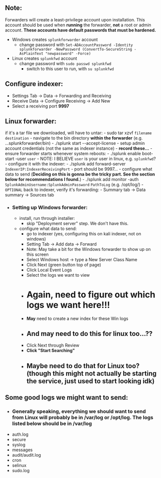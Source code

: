 ## Note:
Forwarders will create a least-privilege account upon installation. This account should be used when **running** the forwarder, **not** a root or admin account. **These accounts have default passwords that must be hardened.**
- Windows creates `splunkforwarder` account
	- change password with `Set-ADAccountPassword -Identity splunkforwarder -NewPassword (ConvertTo-SecureString -AsPlainText "newpassword" -Force)`
- Linux creates `splunkfwd` account
	- change password with `sudo passwd splunkfwd`
		- switch to this user to run, with `su splunkfwd`

## Configure indexer:
- Settings Tab -> Data -> Forwarding and Receiving
- Receive Data -> Configure Receiving -> Add New
- Select a receiving port **9997**

## Linux forwarder:
if it's a tar file we downloaded, will have to untar:
		- sudo tar xzvf `filename` `destination`
	- navigate to the bin directory **within the forwarder** (e.g. ...splunkforwarder/bin)
	- ./splunk start --accept-license
	- setup admin account credentials (not the same as indexer instance)
		- **record these...**
	- ensure forwarder starts whenever system reboots:
		- ./splunk enable boot-start -user `user`
			- NOTE: I BELIEVE `user` is your user in linux, e.g. `splunkfwd`?
	- configure it with the indexer:
		- ./splunk add forward-server `IndexerIP:IndexerReceivingPort`
			- port should be 9997...
	- configure what data to send (**Deciding on this is gonna be the tricky part. See the section below for recommendations I found.**)
		- ./splunk add monitor -auth `SplunkAdminUsername:SplunkAdminPassword` `PathToLog` (e.g. /opt/log/)
	- `OPTIONAL` back to indexer, verify it's forwarding:
		- Summary tab -> Data summary -> Sources tab
- ### Setting up Windows forwarder:
	- install, run through installer:
		- skip "Deployment server" step. We don't have this.
	- configure what data to send:
		- go to indexer (yes, configuring this on kali indexer, not on windows)
		- Setting Tab -> Add data -> Forward
		- Note: May take a bit for the Windows forwarder to show up on this screen
		- Select Windows host -> type a New Server Class Name
		- Click Next (green button top of page)
		- Click Local Event Logs
		- Select the logs we want to view
		- # Again, need to figure out which logs we want here!!!
		- **May** need to create a new index for these Win logs
		- ## And may need to do this for linux too...??
		- Click Next through Review
		- **Click "Start Searching"**
		- ## Maybe need to do that for Linux too? (though this might not actually be starting the service, just used to start looking idk)

## Some good logs we might want to send:
- ### Generally speaking, everything we should want to send from Linux will probably be in /var/log or /opt/log. The logs listed below should be in /var/log
- auth.log
- secure
- syslog
- messages
- audit/audit.log
- cron
- selinux
- sudo.log
